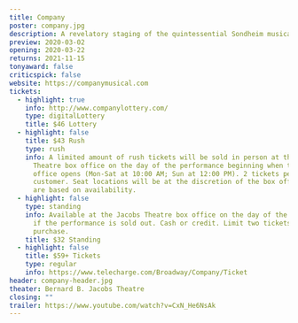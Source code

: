 ```yaml
---
title: Company
poster: company.jpg
description: A revelatory staging of the quintessential Sondheim musical.
preview: 2020-03-02
opening: 2020-03-22
returns: 2021-11-15
tonyaward: false
criticspick: false
website: https://companymusical.com
tickets:
  - highlight: true
    info: http://www.companylottery.com/
    type: digitalLottery
    title: $46 Lottery
  - highlight: false
    title: $43 Rush
    type: rush
    info: A limited amount of rush tickets will be sold in person at the Jacobs
      Theatre box office on the day of the performance beginning when the box
      office opens (Mon-Sat at 10:00 AM; Sun at 12:00 PM). 2 tickets per
      customer. Seat locations will be at the discretion of the box office and
      are based on availability.
  - highlight: false
    type: standing
    info: Available at the Jacobs Theatre box office on the day of the performance
      if the performance is sold out. Cash or credit. Limit two tickets per
      purchase.
    title: $32 Standing
  - highlight: false
    title: $59+ Tickets
    type: regular
    info: https://www.telecharge.com/Broadway/Company/Ticket
header: company-header.jpg
theater: Bernard B. Jacobs Theatre
closing: ""
trailer: https://www.youtube.com/watch?v=CxN_He6NsAk
---
```

